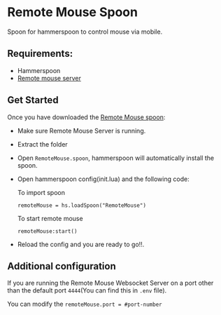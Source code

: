 # Remote Mouse Spoon
Spoon for hammerspoon to control mouse via mobile.

## Requirements:
- Hammerspoon
- [Remote mouse server](https://github.com/Hellstellar/remote-mouse-server)

## Get Started
Once you have downloaded the [Remote Mouse spoon](https://github.com/Hellstellar/remote-mouse-spoon/archive/refs/heads/main.zip):
- Make sure Remote Mouse Server is running.
- Extract the folder
- Open `RemoteMouse.spoon`, hammerspoon will automatically install the spoon.
- Open hammerspoon config(init.lua) and the following code:
  
    To import spoon
  
    `remoteMouse = hs.loadSpoon("RemoteMouse")`
    
    To start remote mouse
  
    `remoteMouse:start()`
- Reload the config and you are ready to go!!.
  
## Additional configuration
If you are running the Remote Mouse Websocket Server on a port other than the default port `4444`(You can find this in `.env` file).

You can modify the `remoteMouse.port = #port-number`